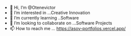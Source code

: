 - 👋 Hi, I’m @Otenevictor
- 👀 I’m interested in ...Creative Innovation
- 🌱 I’m currently learning ..Software
- 💞️ I’m looking to collaborate on ...Software Projects
- 📫 How to reach me ... https://asov-portfolios.vercel.app/

<!---
Otenevictor/Otenevictor is a ✨ special ✨ repository because its `README.md` (this file) appears on your GitHub profile.
You can click the Preview link to take a look at your changes.
--->
